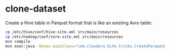 clone-dataset
===========

Create a Hive table in Parquet format that is like an existing Avro table:
```bash
cp /etc/hive/conf/hive-site.xml src/main/resources
cp /etc/hadoop/conf/core-site.xml src/main/resources
mvn compile
mvn exec:java -Dexec.mainClass="com.cloudera.kite.tricks.CreateParquetDatasetLike" -Dexec.arguments="dataset:hive?dataset=avrotable,dataset:hive?dataset=parquettable" -Dexec.classpathScope=compile
```
